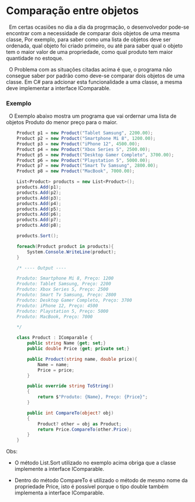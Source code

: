 # Comparação entre objetos

&nbsp; Em certas ocasiões no dia a dia da progrmação, o desenvolvedor pode-se encontrar com a necessidade de comparar dois objetos de uma mesma classe, Por exemplo, para saber como uma lista de objetos deve ser ordenada, qual objeto foi criado primeiro, ou até para saber qual o objeto tem o maior valor de uma propriedade, como qual produto tem maior quantidade no estoque.

&nbsp; O Problema com as situações citadas acima é que, o programa não consegue saber por padrão como deve-se comparar dois objetos de uma classe. Em C# para adcionar esta funcionalidade a uma classe, a mesma deve implementar a interface IComparable.

### Exemplo

&nbsp; O Exemplo abaixo mostra um programa que vai ordernar uma lista de objetos Produto do menor preço para o maior.

```csharp
    Product p1 = new Product("Tablet Samsung", 2200.00);
    Product p2 = new Product("Smartphone Mi 8", 1200.00);
    Product p3 = new Product("iPhone 12", 4500.00);
    Product p4 = new Product("Xbox Series S", 2500.00);
    Product p5 = new Product("Desktop Gamer Completo", 3700.00);
    Product p6 = new Product("Playstation 5", 5000.00);
    Product p7 = new Product("Smart Tv Samsung", 2800.00);
    Product p8 = new Product("MacBook", 7000.00);

    List<Product> products = new List<Product>();
    products.Add(p1);
    products.Add(p2);
    products.Add(p3);
    products.Add(p4);
    products.Add(p5);
    products.Add(p6);
    products.Add(p7);
    products.Add(p8);

    products.Sort();

    foreach(Product product in products){
        System.Console.WriteLine(product);
    }

    /* ---- Output ----

    Produto: Smartphone Mi 8, Preço: 1200
    Produto: Tablet Samsung, Preço: 2200
    Produto: Xbox Series S, Preço: 2500
    Produto: Smart Tv Samsung, Preço: 2800
    Produto: Desktop Gamer Completo, Preço: 3700
    Produto: iPhone 12, Preço: 4500
    Produto: Playstation 5, Preço: 5000
    Produto: MacBook, Preço: 7000

    */

    class Product : IComparable {
        public string Name {get; set;}
        public double Price {get; private set;}

        public Product(string name, double price){
            Name = name;
            Price = price;
        }

        public override string ToString()
        {
            return $"Produto: {Name}, Preço: {Price}";
        }

        public int CompareTo(object? obj)
        {
            Product? other = obj as Product;
            return Price.CompareTo(other.Price);
        }
    }

```

Obs: 

- O método List.Sort utilizado no exemplo acima obriga que a classe implemente a interface IComparable.

- Dentro do método CompareTo é utilizado o método de mesmo nome da propriedade Price, isto é possível porque o tipo double também implementa a interface IComparable.

